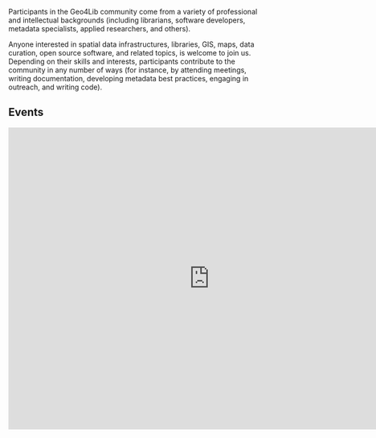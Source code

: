 Participants in the Geo4Lib community come from a variety of professional and intellectual backgrounds (including librarians, software developers, metadata specialists, applied researchers, and others).

Anyone interested in spatial data infrastructures, libraries, GIS, maps, data curation, open source software, and related topics, is welcome to join us. Depending on their skills and interests, participants contribute to the community in any number of ways (for instance, by attending meetings, writing documentation, developing metadata best practices, engaging in outreach, and writing code). 


## Events

<iframe src="https://calendar.google.com/calendar/embed?src=geo4lib%40gmail.com&ctz=America%2FChicago" style="border: 0" width="800" height="600" frameborder="0" scrolling="no"></iframe>






